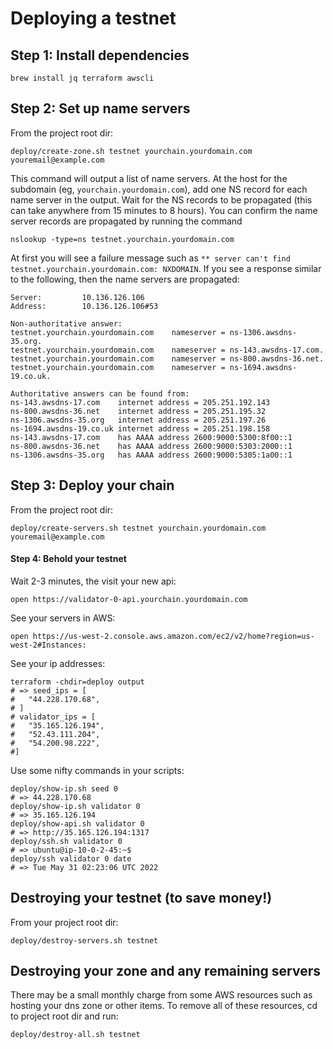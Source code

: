 # Deploying a testnet

## Step 1: Install dependencies

```
brew install jq terraform awscli
```

## Step 2: Set up name servers

From the project root dir:

```
deploy/create-zone.sh testnet yourchain.yourdomain.com youremail@example.com
```

This command will output a list of name servers. At the host for the subdomain (eg, `yourchain.yourdomain.com`), add one NS record for each name server in the output. Wait for the NS records to be propagated (this can take anywhere from 15 minutes to 8 hours). You can confirm the name server records are propagated by running the command 
```
nslookup -type=ns testnet.yourchain.yourdomain.com
```
At first you will see a failure message such as `** server can't find testnet.yourchain.yourdomain.com: NXDOMAIN`. If you see a response similar to the following, then the name servers are propagated:
```
Server:         10.136.126.106
Address:        10.136.126.106#53

Non-authoritative answer:
testnet.yourchain.yourdomain.com    nameserver = ns-1306.awsdns-35.org.
testnet.yourchain.yourdomain.com    nameserver = ns-143.awsdns-17.com.
testnet.yourchain.yourdomain.com    nameserver = ns-800.awsdns-36.net.
testnet.yourchain.yourdomain.com    nameserver = ns-1694.awsdns-19.co.uk.

Authoritative answers can be found from:
ns-143.awsdns-17.com    internet address = 205.251.192.143
ns-800.awsdns-36.net    internet address = 205.251.195.32
ns-1306.awsdns-35.org   internet address = 205.251.197.26
ns-1694.awsdns-19.co.uk internet address = 205.251.198.158
ns-143.awsdns-17.com    has AAAA address 2600:9000:5300:8f00::1
ns-800.awsdns-36.net    has AAAA address 2600:9000:5303:2000::1
ns-1306.awsdns-35.org   has AAAA address 2600:9000:5305:1a00::1
```

## Step 3: Deploy your chain

From the project root dir:

```
deploy/create-servers.sh testnet yourchain.yourdomain.com youremail@example.com
```

#### Step 4: Behold your testnet

Wait 2-3 minutes, the visit your new api:

```
open https://validator-0-api.yourchain.yourdomain.com
```

See your servers in AWS:

```
open https://us-west-2.console.aws.amazon.com/ec2/v2/home?region=us-west-2#Instances:
```

See your ip addresses:

```
terraform -chdir=deploy output
# => seed_ips = [
#   "44.228.170.68",
# ]
# validator_ips = [
#   "35.165.126.194",
#   "52.43.111.204",
#   "54.200.98.222",
#]
```

Use some nifty commands in your scripts:

```
deploy/show-ip.sh seed 0
# => 44.228.170.68
deploy/show-ip.sh validator 0
# => 35.165.126.194
deploy/show-api.sh validator 0
# => http://35.165.126.194:1317
deploy/ssh.sh validator 0
# => ubuntu@ip-10-0-2-45:~$
deploy/ssh validator 0 date
# => Tue May 31 02:23:06 UTC 2022
```

## Destroying your testnet (to save money!)

From your project root dir:

```
deploy/destroy-servers.sh testnet
```

## Destroying your zone and any remaining servers

There may be a small monthly charge from some AWS resources such as hosting your dns zone or other items. To remove all of these resources, cd to project root dir and run:

```
deploy/destroy-all.sh testnet
```
